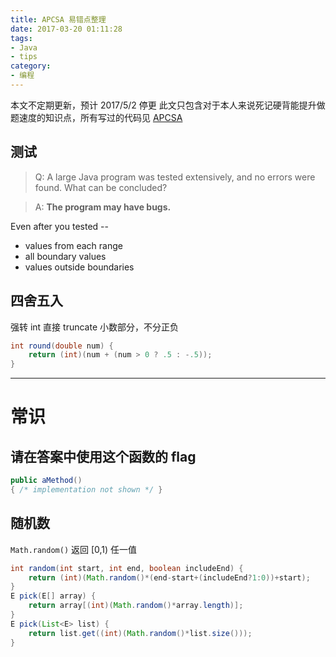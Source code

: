 ```yaml
---
title: APCSA 易错点整理
date: 2017-03-20 01:11:28
tags:
- Java
- tips
category:
- 编程
---
```


本文不定期更新，预计 2017/5/2 停更
此文只包含对于本人来说死记硬背能提升做题速度的知识点，所有写过的代码见 [APCSA](https://github.com/ApolloZhu/APCSA)

## 测试

> Q: A large Java program was tested extensively, and no errors were found. What can be concluded?

> A: **The program may have bugs.**

<!-- more -->

Even after you tested --

- values from each range
- all boundary values
- values outside boundaries


## 四舍五入

强转 int 直接 truncate 小数部分，不分正负

```java
int round(double num) {
    return (int)(num + (num > 0 ? .5 : -.5));
}
```

----

# 常识

## 请在答案中使用这个函数的 flag

```java
public aMethod()
{ /* implementation not shown */ }
```

## 随机数

`Math.random()` 返回 [0,1) 任一值

```java
int random(int start, int end, boolean includeEnd) {
    return (int)(Math.random()*(end-start+(includeEnd?1:0))+start);
}
E pick(E[] array) {
    return array[(int)(Math.random()*array.length)];
}
E pick(List<E> list) {
    return list.get((int)(Math.random()*list.size()));
}
```
